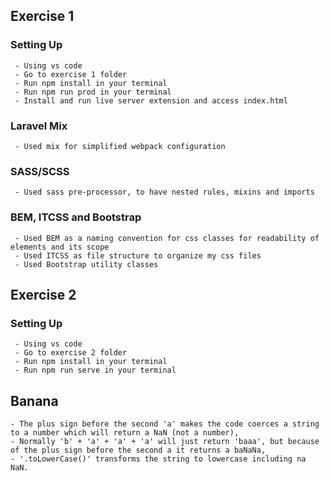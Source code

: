 ## Exercise 1
### Setting Up
```
 - Using vs code 
 - Go to exercise 1 folder
 - Run npm install in your terminal
 - Run npm run prod in your terminal
 - Install and run live server extension and access index.html
```
### Laravel Mix
```
 - Used mix for simplified webpack configuration
```
### SASS/SCSS
```
 - Used sass pre-processor, to have nested rules, mixins and imports
```
### BEM, ITCSS and Bootstrap
```
 - Used BEM as a naming convention for css classes for readability of elements and its scope
 - Used ITCSS as file structure to organize my css files
 - Used Bootstrap utility classes
```

## Exercise 2
### Setting Up
```
 - Using vs code 
 - Go to exercise 2 folder
 - Run npm install in your terminal
 - Run npm run serve in your terminal
```
## Banana
 ```
 - The plus sign before the second 'a' makes the code coerces a string to a number which will return a NaN (not a number),
 - Normally 'b' + 'a' + 'a' + 'a' will just return 'baaa', but because of the plus sign before the second a it returns a baNaNa,
 - '.toLowerCase()' transforms the string to lowercase including na NaN.
 ```